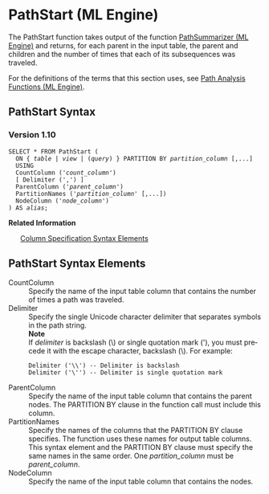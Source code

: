 <div class="nested0" aria-labelledby="ariaid-title1" topicindex="1" topicid="wim1507653724768" id="wim1507653724768"><h1 class="title topictitle1" id="ariaid-title1">PathStart (ML Engine)</h1><div class="body conbody">
<p class="p">The PathStart function takes output of the function <a href="ftl1558447565569.md#odv1507653146030">PathSummarizer (ML Engine)</a> and returns, for each parent in the input table, the parent and children and the number of times that each of its subsequences was traveled.</p>
<p class="p">For the definitions of the terms that this section uses, see <a href="hri1570132673913.md">Path Analysis Functions (ML Engine)</a>.</p></div><div class="topic reference nested1" aria-labelledby="ariaid-title2" topicindex="2" topicid="xar1507653779099" xml:lang="en-us" lang="en-us" id="xar1507653779099">
<h2 class="title topictitle2" id="ariaid-title2">PathStart Syntax</h2><div class="body refbody"><div class="section" id="xar1507653779099__section_N1000E_N1000C_N10001">
<h3 class="title sectiontitle">Version 1.10</h3><pre class="pre codeblock" xml:space="preserve"><code>SELECT * FROM PathStart (
  <span>ON { <var class="keyword varname">table</var> | <var class="keyword varname">view</var> | (<var class="keyword varname">query</var>) }</span> PARTITION BY <var class="keyword varname">partition_column</var> [,...]
  USING
  CountColumn ('<var class="keyword varname">count_column</var>')
  [ Delimiter (',') ]
  ParentColumn ('<var class="keyword varname">parent_column</var>')
  PartitionNames ('<var class="keyword varname">partition_column</var>' [,...])
  NodeColumn ('<var class="keyword varname">node_column</var>')
) AS <var class="keyword varname">alias</var>;</code></pre></div></div><div class="related-links"><div class="linklistheader"><p></p><b>Related Information</b></div>
<ul class="linklist linklist relinfo"><div class="linklistmember"><a href="ndv1557782188375.md">Column Specification Syntax Elements</a></div></ul></div></div><div class="topic reference nested1" aria-labelledby="ariaid-title3" topicindex="3" topicid="lgf1507653838471" xml:lang="en-us" lang="en-us" id="lgf1507653838471">
<h2 class="title topictitle2" id="ariaid-title3">PathStart Syntax Elements</h2><div class="body refbody"><div class="section" id="lgf1507653838471__section_N10011_N1000E_N10001"><dl class="dl parml"><dt class="dt pt dlterm">CountColumn</dt><dd class="dd pd">Specify the name of the input table column that contains the number of times a path was traveled.</dd><dt class="dt pt dlterm">Delimiter</dt><dd class="dd pd">Specify the single Unicode character delimiter that separates symbols in the path string.</dd><dd class="dd pd ddexpand"><div class="note note" id="lgf1507653838471__note_N1004A_N10047_N1003B_N10018_N10014_N10010_N10001"><span><b>Note</b></span><div class="notebody">If <var class="keyword varname">delimiter</var> is backslash (\) or single quotation mark ('), you must precede it with the escape character, backslash (\). For example:<pre class="pre codeblock" xml:space="preserve"><code>Delimiter ('\\') -- Delimiter is backslash
Delimiter ('\'') -- Delimiter is single quotation mark</code></pre></div></div></dd><dt class="dt pt dlterm">ParentColumn</dt><dd class="dd pd">Specify the name of the input table column that contains the parent nodes. The PARTITION BY clause in the function call must include this column.</dd><dt class="dt pt dlterm">PartitionNames</dt><dd class="dd pd">Specify the names of the columns that the PARTITION BY clause specifies. The function uses these names for output table columns. This syntax element and the PARTITION BY clause must specify the same names in the same order. One <var class="keyword varname">partition_column</var> must be <var class="keyword varname">parent_column</var>.</dd><dt class="dt pt dlterm">NodeColumn</dt><dd class="dd pd">Specify the name of the input table column that contains the nodes.</dd></dl></div></div></div></div>
